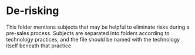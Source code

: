 # De-risking
This folder mentions subjects that may be helpful to eliminate risks during a pre-sales process. Subjects are separated into folders according to technology practices, and the file  should be named with the technology itself beneath that practice
